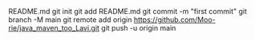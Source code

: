 README.md
git init
git add README.md
git commit -m "first commit"
git branch -M main
git remote add origin https://github.com/Moo-rie/java_maven_too_Lavi.git
git push -u origin main
